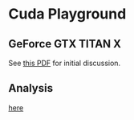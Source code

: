 # Cuda Playground

## GeForce GTX TITAN X

See <a href="https://github.com/lizziew/cuda_playground/blob/master/TLB%20Results.pdf">this PDF</a> for initial discussion.

## Analysis

<a href="http://docs.google.com/spreadsheets/d/16TDQx__41UWZUpeL4_CLbyOTJWQEf7zCG_WavlkNKws/edit?usp=sharing ">here</a>
